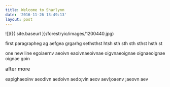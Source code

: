```yaml
---
title: Welcome to Sharlynn
date: '2016-11-26 13:49:13'
layout: post
---
```

![]({{ site.baseurl }}/forestryio/images/1200440.jpg)

first paragrapheg ag aefgea grgarhg sethsthst htsh sth sth sth sthst hsth st

one new line egoiaernv aeoivn eaoivnaeoivnae oigvnaeoignae oignaeoignae oignae goin
<!--more-->

<span style="font-size: 1rem;">after more</span>

eapighaeoinv aeodivn aedoivn aedo;vin aeov
aevl;oaenv ;aeovn aev